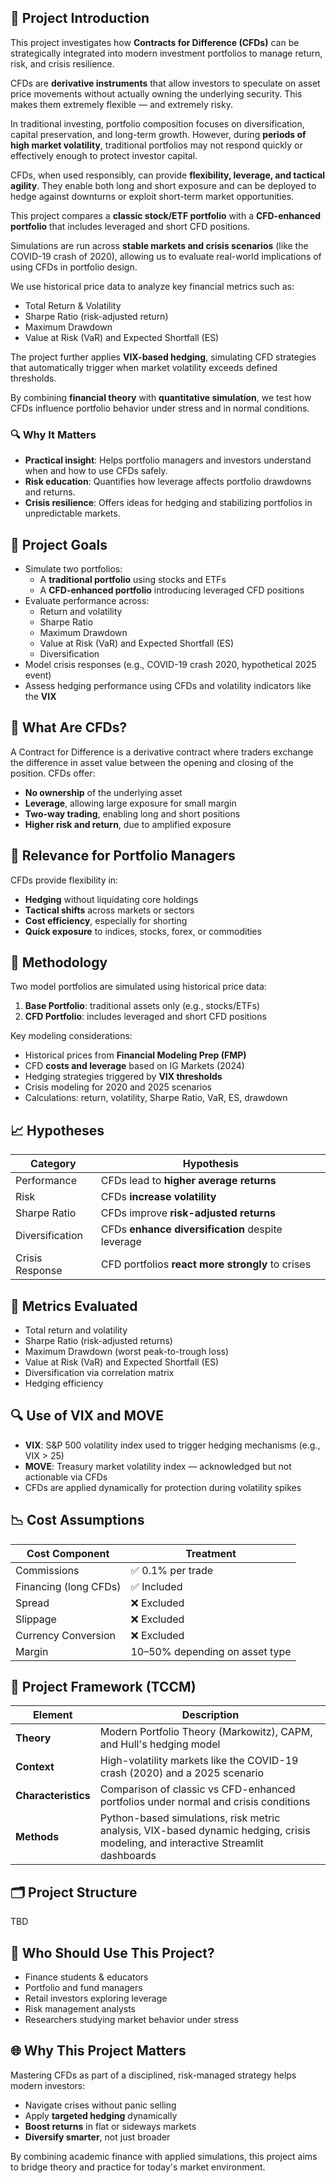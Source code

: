 ## 📘 Project Introduction

This project investigates how **Contracts for Difference (CFDs)** can be strategically integrated into modern investment portfolios to manage return, risk, and crisis resilience. 

CFDs are **derivative instruments** that allow investors to speculate on asset price movements without actually owning the underlying security. This makes them extremely flexible — and extremely risky.

In traditional investing, portfolio composition focuses on diversification, capital preservation, and long-term growth. However, during **periods of high market volatility**, traditional portfolios may not respond quickly or effectively enough to protect investor capital.

CFDs, when used responsibly, can provide **flexibility, leverage, and tactical agility**. They enable both long and short exposure and can be deployed to hedge against downturns or exploit short-term market opportunities.

This project compares a **classic stock/ETF portfolio** with a **CFD-enhanced portfolio** that includes leveraged and short CFD positions.

Simulations are run across **stable markets and crisis scenarios** (like the COVID-19 crash of 2020), allowing us to evaluate real-world implications of using CFDs in portfolio design.

We use historical price data to analyze key financial metrics such as:
- Total Return & Volatility  
- Sharpe Ratio (risk-adjusted return)  
- Maximum Drawdown  
- Value at Risk (VaR) and Expected Shortfall (ES)

The project further applies **VIX-based hedging**, simulating CFD strategies that automatically trigger when market volatility exceeds defined thresholds.

By combining **financial theory** with **quantitative simulation**, we test how CFDs influence portfolio behavior under stress and in normal conditions.


### 🔍 Why It Matters

- **Practical insight**: Helps portfolio managers and investors understand when and how to use CFDs safely.
- **Risk education**: Quantifies how leverage affects portfolio drawdowns and returns.
- **Crisis resilience**: Offers ideas for hedging and stabilizing portfolios in unpredictable markets.


## 🎯 Project Goals

- Simulate two portfolios:
  - A **traditional portfolio** using stocks and ETFs
  - A **CFD-enhanced portfolio** introducing leveraged CFD positions
- Evaluate performance across:
  - Return and volatility
  - Sharpe Ratio
  - Maximum Drawdown
  - Value at Risk (VaR) and Expected Shortfall (ES)
  - Diversification
- Model crisis responses (e.g., COVID-19 crash 2020, hypothetical 2025 event)
- Assess hedging performance using CFDs and volatility indicators like the **VIX**



## 📘 What Are CFDs?

A Contract for Difference is a derivative contract where traders exchange the difference in asset value between the opening and closing of the position. CFDs offer:

- **No ownership** of the underlying asset
- **Leverage**, allowing large exposure for small margin
- **Two-way trading**, enabling long and short positions
- **Higher risk and return**, due to amplified exposure



## 💼 Relevance for Portfolio Managers

CFDs provide flexibility in:

- **Hedging** without liquidating core holdings
- **Tactical shifts** across markets or sectors
- **Cost efficiency**, especially for shorting
- **Quick exposure** to indices, stocks, forex, or commodities



## 🧪 Methodology

Two model portfolios are simulated using historical price data:

1. **Base Portfolio**: traditional assets only (e.g., stocks/ETFs)
2. **CFD Portfolio**: includes leveraged and short CFD positions

Key modeling considerations:

- Historical prices from **Financial Modeling Prep (FMP)**
- CFD **costs and leverage** based on IG Markets (2024)
- Hedging strategies triggered by **VIX thresholds**
- Crisis modeling for 2020 and 2025 scenarios
- Calculations: return, volatility, Sharpe Ratio, VaR, ES, drawdown



## 📈 Hypotheses

| Category         | Hypothesis                                                  |
|------------------|-------------------------------------------------------------|
| Performance      | CFDs lead to **higher average returns**                     |
| Risk             | CFDs **increase volatility**                                |
| Sharpe Ratio     | CFDs improve **risk-adjusted returns**                      |
| Diversification  | CFDs **enhance diversification** despite leverage           |
| Crisis Response  | CFD portfolios **react more strongly** to crises            |



## 🧮 Metrics Evaluated

- Total return and volatility
- Sharpe Ratio (risk-adjusted returns)
- Maximum Drawdown (worst peak-to-trough loss)
- Value at Risk (VaR) and Expected Shortfall (ES)
- Diversification via correlation matrix
- Hedging efficiency



## 🔍 Use of VIX and MOVE

- **VIX**: S&P 500 volatility index used to trigger hedging mechanisms (e.g., VIX > 25)
- **MOVE**: Treasury market volatility index — acknowledged but not actionable via CFDs
- CFDs are applied dynamically for protection during volatility spikes



## 📉 Cost Assumptions

| Cost Component        | Treatment                     |
|-----------------------|-------------------------------|
| Commissions           | ✅ 0.1% per trade              |
| Financing (long CFDs) | ✅ Included                   |
| Spread                | ❌ Excluded                   |
| Slippage              | ❌ Excluded                   |
| Currency Conversion   | ❌ Excluded                   |
| Margin                | 10–50% depending on asset type|



## 🧭 Project Framework (TCCM)

| Element         | Description                                                                 |
|-----------------|-----------------------------------------------------------------------------|
| **Theory**       | Modern Portfolio Theory (Markowitz), CAPM, and Hull's hedging model        |
| **Context**      | High-volatility markets like the COVID-19 crash (2020) and a 2025 scenario |
| **Characteristics** | Comparison of classic vs CFD-enhanced portfolios under normal and crisis conditions |
| **Methods**      | Python-based simulations, risk metric analysis, VIX-based dynamic hedging, crisis modeling, and interactive Streamlit dashboards |



## 🗂 Project Structure

TBD







## 👤 Who Should Use This Project?

- Finance students & educators
- Portfolio and fund managers
- Retail investors exploring leverage
- Risk management analysts
- Researchers studying market behavior under stress



## 🌐 Why This Project Matters

Mastering CFDs as part of a disciplined, risk-managed strategy helps modern investors:

- Navigate crises without panic selling
- Apply **targeted hedging** dynamically
- **Boost returns** in flat or sideways markets
- **Diversify smarter**, not just broader

By combining academic finance with applied simulations, this project aims to bridge theory and practice for today's market environment.

